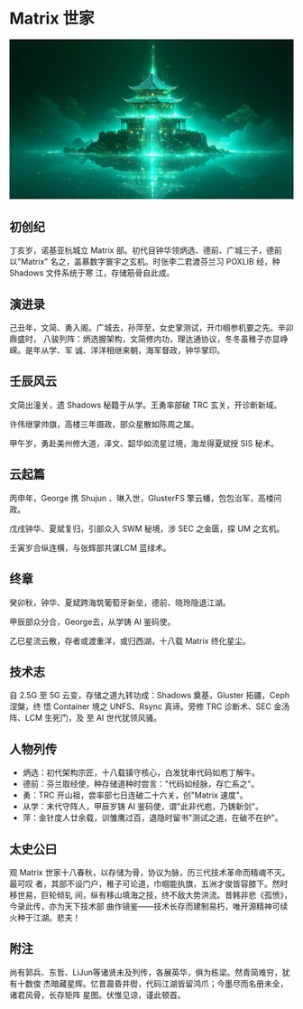# Matrix 世家

![matrix](../images/matrix.jpeg)

## 初创纪

丁亥岁，诺基亚杭城立 Matrix 部。初代目钟华领炳选、德前、广城三子，德前以"Matrix"
名之，盖慕数字寰宇之玄机。时张李二君渡芬兰习 POXLIB 经，种 Shadows 文件系统于寒
江，存储筋骨自此成。

## 演进录

己丑年，文简、勇入阁。广城去，孙萍至，女史掌测试，开巾帼参机要之先。辛卯鼎盛时，
八骏列阵：炳选握架构，文简修内功，理达通协议，冬冬虽稚子亦显峥嵘。是年从学、军
诚、洋洋相继来朝，海军督政，钟华掌印。

## 壬辰风云

文简出潼关，遗 Shadows 秘籍于从学。王勇率部破 TRC 玄关，开诊断新域。

许伟继掌帅旗，高楼三年摄政，部众星散如陈周之属。

甲午岁，勇赴美州修大道，泽文、韶华如流星过境，海龙得夏斌授 SIS 秘术。

## 云起篇

丙申年，George 携 Shujun 、琳入世，GlusterFS 擎云幡，包包治军，高楼问政。

戊戌钟华、夏斌复归，引部众入 SWM 秘境，涉 SEC 之金匮，探 UM 之玄机。

壬寅岁合纵连横，与张辉部共谋LCM 蓝绿术。

## 终章

癸卯秋，钟华、夏斌跨海筑葡萄牙新垒，德前、晓玲隐退江湖。

甲辰部众分合，George去，从学铸 AI 鉴码使。

乙巳星流云散，存者或渡重洋，或归西湖，十八载 Matrix 终化星尘。

## 技术志

自 2.5G 至 5G 云变，存储之道九转功成：Shadows 奠基，Gluster 拓疆，Ceph 涅槃，终
悟 Container 境之 UNFS、Rsync 真谛。旁修 TRC 诊断术、SEC 金汤阵、LCM 生死门，及
至 AI 世代犹领风骚。

## 人物列传

- 炳选：初代架构宗匠，十八载镇守核心，白发犹审代码如庖丁解牛。
- 德前：芬兰取经使，种存储道种时尝言："代码如经脉，存亡系之"。
- 勇：TRC 开山祖，尝率部七日连破二十六关，创"Matrix 速度"。
- 从学：末代守阵人，甲辰岁铸 AI 鉴码使，谓"此非代庖，乃铸新剑"。
- 萍：金针度人廿余载，训雏鹰过百，退隐时留书"测试之道，在破不在护"。

## 太史公曰

观 Matrix 世家十八春秋，以存储为骨，协议为脉，历三代技术革命而精魂不灭。最可叹
者，其部不设门户，稚子可论道，巾帼能执旗，五洲才俊皆容膝下。然时移世易，巨轮倾轧
间，纵有移山填海之技，终不敌大势洪流。昔韩非悲《孤愤》，今录此传，亦为天下技术部
曲作镜鉴——技术长存而建制易朽，唯开源精神可续火种于江湖。悲夫！

## 附注

尚有郭兵、东哲、LiJun等诸贤未及列传，各展英华，俱为栋梁。然青简难穷，犹有十数俊
杰暗藏星辉。忆昔晨昏并辔，代码江湖皆留鸿爪；今墨尽而名册未全，诸君风骨，长存矩阵
星图。伏惟见谅，谨此顿首。
